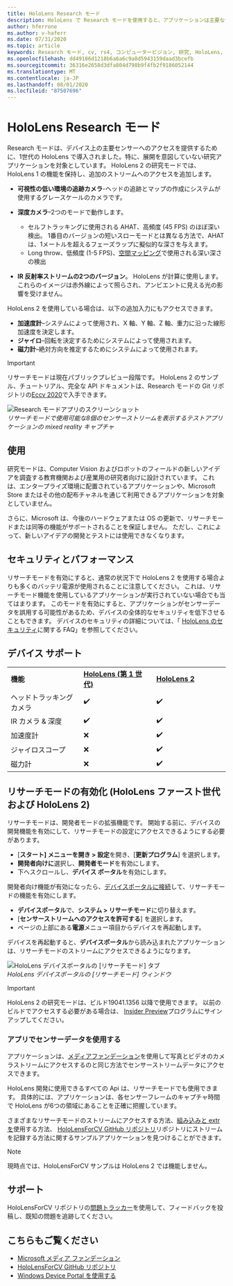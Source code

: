 ```yaml
---
title: HoloLens Research モード
description: HoloLens で Research モードを使用すると、アプリケーションは主要なデバイスセンサーストリーム (深さ、環境追跡、および赤外線反射) にアクセスできます。
author: hferrone
ms.author: v-haferr
ms.date: 07/31/2020
ms.topic: article
keywords: Research モード, cv, rs4, コンピュータービジョン, 研究, HoloLens, HoloLens 2
ms.openlocfilehash: dd49186d1218b6a6a6c9a8d5943159daad3bcefb
ms.sourcegitcommit: 36316e2658d3dfa804d798b9f4fb2f9186052144
ms.translationtype: MT
ms.contentlocale: ja-JP
ms.lasthandoff: 08/01/2020
ms.locfileid: "87507696"
---
```

# <a name="hololens-research-mode"></a>HoloLens Research モード

Research モードは、デバイス上の主要センサーへのアクセスを提供するために、1世代の HoloLens で導入されました。特に、展開を意図していない研究アプリケーションを対象としています。  HoloLens 2 の研究モードでは、HoloLens 1 の機能を保持し、追加のストリームへのアクセスを追加します。

* **可視性の低い環境の追跡カメラ**-ヘッドの追跡とマップの作成にシステムが使用するグレースケールのカメラです。
* **深度カメラ**–2つのモードで動作します。  
    + セルフトラッキングに使用される AHAT、高頻度 (45 FPS) のほぼ深い検出。 1番目のバージョンの短いスローモードとは異なる方法で、AHAT は、1メートルを超えるフェーズラップに擬似的な深さを与えます。 
    + Long throw、低頻度 (1-5 FPS)、[空間マッピング](spatial-mapping.md)で使用される深い深さの検出

* **IR 反射率ストリームの2つのバージョン**。 HoloLens が計算に使用します。 これらのイメージは赤外線によって照らされ、アンビエントに見える光の影響を受けません。

HoloLens 2 を使用している場合は、以下の追加入力にもアクセスできます。

* **加速度計**–システムによって使用され、X 軸、Y 軸、Z 軸、重力に沿った線形加速度を決定します。
* **ジャイロ**–回転を決定するためにシステムによって使用されます。
* **磁力計**–絶対方向を推定するためにシステムによって使用されます。

> [!IMPORTANT]
> リサーチモードは現在パブリックプレビュー段階です。 HoloLens 2 のサンプル、チュートリアル、完全な API ドキュメントは、Research モードの Git リポジトリの[Eccv 2020](https://eccv2020.eu/
 )で入手できます。

![Research モードアプリのスクリーンショット](images/sensor-stream-viewer.jpg)<br>
*リサーチモードで使用可能な8個のセンサーストリームを表示するテストアプリケーションの mixed reality キャプチャ*

## <a name="usage"></a>使用

研究モードは、Computer Vision およびロボットのフィールドの新しいアイデアを調査する教育機関および産業用の研究者向けに設計されています。  これは、エンタープライズ環境に配置されているアプリケーションや、Microsoft Store またはその他の配布チャネルを通じて利用できるアプリケーションを対象としていません。

さらに、Microsoft は、今後のハードウェアまたは OS の更新で、リサーチモードまたは同等の機能がサポートされることを保証しません。 ただし、これによって、新しいアイデアの開発とテストには使用できなくなります。

## <a name="security-and-performance"></a>セキュリティとパフォーマンス

リサーチモードを有効にすると、通常の状況下で HoloLens 2 を使用する場合よりも多くのバッテリ電源が使用されることに注意してください。 これは、リサーチモード機能を使用しているアプリケーションが実行されていない場合でも当てはまります。  このモードを有効にすると、アプリケーションがセンサーデータを誤用する可能性があるため、デバイスの全体的なセキュリティを低下させることもできます。  デバイスのセキュリティの詳細については、「 [HoloLens のセキュリティ](https://docs.microsoft.com/hololens/hololens-faq-security)に関する FAQ」を参照してください。  

## <a name="device-support"></a>デバイス サポート
<table>
    <colgroup>
    <col width="33%" />
    <col width="33%" />
    <col width="33%" /> </colgroup>
    <tr>
        <td><strong>機能</strong></td>
        <td><a href="https://docs.microsoft.com/hololens/hololens1-hardware"><strong>HoloLens (第 1 世代)</strong></a></td>
        <td><a href="https://docs.microsoft.com/hololens/hololens2-hardware"><strong>HoloLens 2</strong></a></td>
    </tr>
     <tr>
        <td>ヘッドトラッキングカメラ</td>
        <td>✔️</td>
        <td>✔️</td>
    </tr>
    <tr>
        <td>IR カメラ & 深度</td>
        <td>✔️</td>
        <td>✔️</td>
    </tr>
    <tr>
        <td>加速度計</td>
        <td>❌</td>
        <td>✔️</td>
    </tr>
    <tr>
        <td>ジャイロスコープ</td>
        <td>❌</td>
        <td>✔️</td>
    </tr>
    <tr>
        <td>磁力計</td>
        <td>❌</td>
        <td>✔️</td>
    </tr>
</table>

## <a name="enabling-research-mode-hololens-1st-gen-and-hololens-2"></a>リサーチモードの有効化 (HoloLens ファースト世代および HoloLens 2)

リサーチモードは、開発者モードの拡張機能です。 開始する前に、デバイスの開発機能を有効にして、リサーチモードの設定にアクセスできるようにする必要があります。 

* [**スタート] メニューを開き > 設定**を開き、[**更新プログラム**] を選択します。
* **開発者向けに**選択し、**開発者モード**を有効にします。
* 下へスクロールし、**デバイス ポータル**を有効にします。

開発者向け機能が有効になったら、[デバイスポータルに接続](https://docs.microsoft.com/windows/uwp/debug-test-perf/device-portal-hololens)して、リサーチモードの機能を有効にします。

* **デバイスポータル**で、**システム > リサーチモード**に切り替えます。
* [**センサーストリームへのアクセスを許可する**] を選択します。
* ページの上部にある**電源**メニュー項目からデバイスを再起動します。

デバイスを再起動すると、**デバイスポータル**から読み込まれたアプリケーションは、リサーチモードのストリームにアクセスできるようになります。

![HoloLens デバイスポータルの [リサーチモード] タブ](images/ResearchModeDevPortal.png)<br>
*HoloLens デバイスポータルの [リサーチモード] ウィンドウ*

> [!IMPORTANT]
> HoloLens 2 の研究モードは、ビルド19041.1356 以降で使用できます。 以前のビルドでアクセスする必要がある場合は、 [Insider Preview](https://docs.microsoft.com/hololens/hololens-insider)プログラムにサインアップしてください。

### <a name="using-sensor-data-in-your-apps"></a>アプリでセンサーデータを使用する

アプリケーションは、[メディアファンデーション](https://msdn.microsoft.com/library/windows/desktop/ms694197)を使用して写真とビデオのカメラストリームにアクセスするのと同じ方法でセンサーストリームデータにアクセスできます。 

HoloLens 開発に使用できるすべての Api は、リサーチモードでも使用できます。 具体的には、アプリケーションは、各センサーフレームのキャプチャ時間で HoloLens が6つの領域にあることを正確に把握しています。

さまざまなリサーチモードのストリームにアクセスする方法、[組み込みと extrを](https://docs.microsoft.com/windows/mixed-reality/locatable-camera#locating-the-device-camera-in-the-world)使用する方法、 [HoloLensForCV GitHub リポジトリ](https://github.com/Microsoft/HoloLensForCV)リポジトリにストリームを記録する方法に関するサンプルアプリケーションを見つけることができます。

 > [!NOTE]
 > 現時点では、HoloLensForCV サンプルは HoloLens 2 では機能しません。

## <a name="support"></a>サポート

HoloLensForCV リポジトリの[問題トラッカー](https://github.com/Microsoft/HololensForCV/issues)を使用して、フィードバックを投稿し、既知の問題を追跡してください。

## <a name="see-also"></a>こちらもご覧ください

* [Microsoft メディア ファンデーション](https://msdn.microsoft.com/library/windows/desktop/ms694197)
* [HoloLensForCV GitHub リポジトリ](https://github.com/Microsoft/HoloLensForCV)
* [Windows Device Portal を使用する](using-the-windows-device-portal.md)
